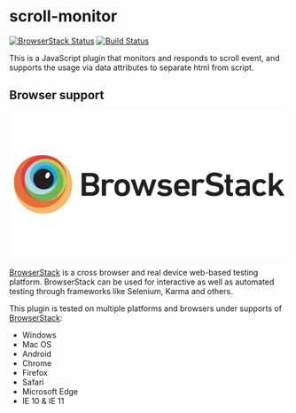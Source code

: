 # scroll-monitor
[![BrowserStack Status](https://www.browserstack.com/automate/badge.svg?badge_key=alhUZjJoT011bjkxWURzRUcrYm5TclNRRnVVL090Ulk5ODlrczNHUjB1QT0tLWFrNW9YbkdFMEwrTlI0RkZmQ1NoV2c9PQ==--3a4c5f45c55eb7fb7e942937938a217444f5c16a)](https://www.browserstack.com/automate/public-build/alhUZjJoT011bjkxWURzRUcrYm5TclNRRnVVL090Ulk5ODlrczNHUjB1QT0tLWFrNW9YbkdFMEwrTlI0RkZmQ1NoV2c9PQ==--3a4c5f45c55eb7fb7e942937938a217444f5c16a)
[![Build Status](https://travis-ci.org/swgrhck/scroll-monitor.svg?branch=master)](https://travis-ci.org/swgrhck/scroll-monitor)

This is a JavaScript plugin that monitors and responds to scroll event, and supports the usage via data attributes to separate html from script.

## Browser support
[![BrowserStack Logo](./assert/browserstack-logo.png)](http://browserstack.com/)

[BrowserStack](https://www.browserstack.com/) is a cross browser and real device web-based testing platform. BrowserStack can be used for interactive as well as automated testing through frameworks like Selenium, Karma and others.

This plugin is tested on multiple platforms and browsers under supports of [BrowserStack](https://www.browserstack.com/):

* Windows
* Mac OS
* Android
* Chrome
* Firefox
* Safari
* Microsoft Edge
* IE 10 & IE 11
